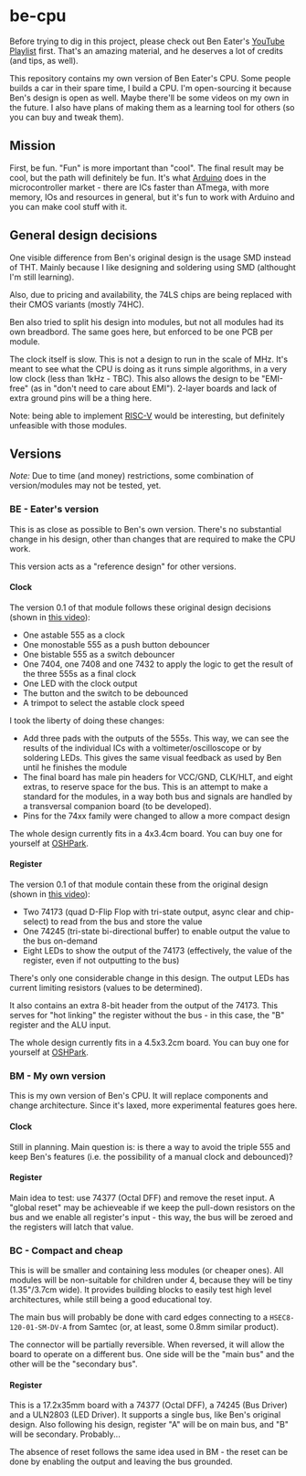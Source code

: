 # be-cpu

Before trying to dig in this project, please check out Ben Eater's [YouTube Playlist](https://www.youtube.com/watch?v=HyznrdDSSGM&list=PLowKtXNTBypGqImE405J2565dvjafglHU) first. That's an amazing material, and he deserves a lot of credits (and tips, as well).

This repository contains my own version of Ben Eater's CPU. Some people builds a car in their spare time, I build a CPU. I'm open-sourcing it because Ben's design is open as well. Maybe there'll be some videos on my own in the future. I also have plans of making them as a learning tool for others (so you can buy and tweak them).

## Mission

First, be fun. "Fun" is more important than "cool". The final result may be cool, but the path will definitely be fun. It's what [Arduino](https://www.arduino.cc) does in the microcontroller market - there are ICs faster than ATmega, with more memory, IOs and resources in general, but it's fun to work with Arduino and you can make cool stuff with it. 

## General design decisions

One visible difference from Ben's original design is the usage SMD instead of THT. Mainly because I like designing and soldering using SMD (althought I'm still learning).

Also, due to pricing and availability, the 74LS chips are being replaced with their CMOS variants (mostly 74HC).

Ben also tried to split his design into modules, but not all modules had its own breadbord. The same goes here, but enforced to be one PCB per module.

The clock itself is slow. This is not a design to run in the scale of MHz. It's meant to see what the CPU is doing as it runs simple algorithms, in a very low clock (less than 1kHz - TBC). This also allows the design to be "EMI-free" (as in "don't need to care about EMI"). 2-layer boards and lack of extra ground pins will be a thing here.

Note: being able to implement [RISC-V](https://riscv.org) would be interesting, but definitely unfeasible with those modules.

## Versions

*Note:* Due to time (and money) restrictions, some combination of version/modules may not be tested, yet.

### BE - Eater's version

This is as close as possible to Ben's own version. There's no substantial change in his design, other than changes that are required to make the CPU work.

This version acts as a "reference design" for other versions.

#### Clock

The version 0.1 of that module follows these original design decisions (shown in [this video](https://www.youtube.com/watch?v=SmQ5K7UQPMM)):

* One astable 555 as a clock
* One monostable 555 as a push button debouncer
* One bistable 555 as a switch debouncer
* One 7404, one 7408 and one 7432 to apply the logic to get the result of the three 555s as a final clock
* One LED with the clock output
* The button and the switch to be debounced
* A trimpot to select the astable clock speed

I took the liberty of doing these changes:

* Add three pads with the outputs of the 555s. This way, we can see the results of the individual ICs with a voltimeter/oscilloscope or by soldering LEDs. This gives the same visual feedback as used by Ben until he finishes the module
* The final board has male pin headers for VCC/GND, CLK/HLT, and eight extras, to reserve space for the bus. This is an attempt to make a standard for the modules, in a way both bus and signals are handled by a transversal companion board (to be developed).
* Pins for the 74xx family were changed to allow a more compact design

The whole design currently fits in a 4x3.4cm board. You can buy one for yourself at [OSHPark](https://oshpark.com/shared_projects/r4cIYBAv).

#### Register

The version 0.1 of that module contain these from the original design (shown in [this video](https://www.youtube.com/watch?v=CiMaWbz_6E8)):

* Two 74173 (quad D-Flip Flop with tri-state output, async clear and chip-select) to read from the bus and store the value
* One 74245 (tri-state bi-directional buffer) to enable output the value to the bus on-demand
* Eight LEDs to show the output of the 74173 (effectively, the value of the register, even if not outputting to the bus)

There's only one considerable change in this design. The output LEDs has current limiting resistors (values to be determined). 

It also contains an extra 8-bit header from the output of the 74173. This serves for "hot linking" the register without the bus - in this case, the "B" register and the ALU input.

The whole design currently fits in a 4.5x3.2cm board. You can buy one for yourself at [OSHPark](https://oshpark.com/shared_projects/CUKuVAHy).

### BM - My own version

This is my own version of Ben's CPU. It will replace components and change architecture. Since it's laxed, more experimental features goes here.

#### Clock

Still in planning. Main question is: is there a way to avoid the triple 555 and keep Ben's features (i.e. the possibility of a manual clock and debounced)?

#### Register

Main idea to test: use 74377 (Octal DFF) and remove the reset input. A "global reset" may be achieveable if we keep the pull-down resistors on the bus and we enable all register's input - this way, the bus will be zeroed and the registers will latch that value.

### BC - Compact and cheap

This is will be smaller and containing less modules (or cheaper ones). All modules will be non-suitable for children under 4, because they will be tiny (1.35"/3.7cm wide). It provides building blocks to easily test high level architectures, while still being a good educational toy.

The main bus will probably be done with card edges connecting to a `HSEC8-120-01-SM-DV-A` from Samtec (or, at least, some 0.8mm similar product).

The connector will be partially reversible. When reversed, it will allow the board to operate on a different bus. One side will be the "main bus" and the other will be the "secondary bus".

#### Register

This is a 17.2x35mm board with a 74377 (Octal DFF), a 74245 (Bus Driver) and a ULN2803 (LED Driver). It supports a single bus, like Ben's original design. Also following his design, register "A" will be on main bus, and "B" will be secondary. Probably...

The absence of reset follows the same idea used in BM - the reset can be done by enabling the output and leaving the bus grounded.
